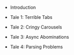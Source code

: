 - Introduction

- Tale 1: Terrible Tabs
- Tale 2: Cringy Carousels
- Tale 3: Async Abominations
- Tale 4: Parsing Problems
